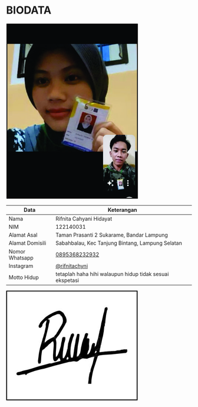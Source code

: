 # BIODATA

![Foto](031_foto.jpg)

| Data            | Keterangan |
| --------------- | ------------- |
| Nama            | Rifnita Cahyani Hidayat |
| NIM             | 122140031 |
| Alamat Asal     | Taman Prasanti 2 Sukarame, Bandar Lampung |
| Alamat Domisili | Sabahbalau, Kec Tanjung Bintang, Lampung Selatan |
| Nomor Whatsapp  | [0895368232932](https://wa.me/+62895368232932) |
| Instagram       | [@rifnitachyni](https://instagram.com/rifnitachyni) |
| Motto Hidup     | tetaplah haha hihi walaupun hidup tidak sesuai ekspetasi |

![TTD](031_ttd.jpg)
